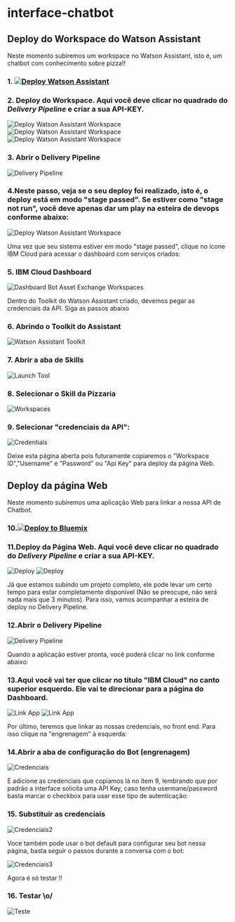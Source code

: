 # interface-chatbot
## Deploy do Workspace do Watson Assistant

Neste momento subiremos um workspace no Watson Assistant, isto é, um chatbot com conhecimento sobre pizza!!

### 1. [![Deploy Watson Assistant](https://bluemix.net/deploy/button.png)](https://console.bluemix.net/devops/setup/deploy?repository=https://github.com/victorshinya/chatbot-deployer&chatbotName=Chatbot&chatbotWorkspaceURL=https://github.com/victorshinya/chatbot-deployer/raw/master/data/workspace.json)

### 2. Deploy do Workspace. Aqui você deve clicar no quadrado do *Delivery Pipeline* e criar a sua API-KEY.
![Deploy Watson Assistant Workspace](https://raw.githubusercontent.com/ibm-developer-br/interface-chatbot/master/print/tutorial-chatbot-01.02.png)
![Deploy Watson Assistant Workspace](https://raw.githubusercontent.com/ibm-developer-br/interface-chatbot/master/print/tutorial-chatbot-01.03.png)
![Deploy Watson Assistant Workspace](https://raw.githubusercontent.com/ibm-developer-br/interface-chatbot/master/print/tutorial-chatbot-01.04.png)

### 3. Abrir o Delivery Pipeline
![Delivery Pipeline](https://raw.githubusercontent.com/ibm-developer-br/interface-chatbot/master/print/tutorial-chatbot-02.02.png)

### 4.Neste passo, veja se o seu deploy foi realizado, isto é, o deploy está em modo "stage passed". Se estiver como "stage not run", você deve apenas dar um play na esteira de devops conforme abaixo:
![Deploy Watson Assistant Workspace](https://raw.githubusercontent.com/ibm-developer-br/interface-chatbot/master/print/tutorial-chatbot-02.04.png)

Uma vez que seu sistema estiver em modo "stage passed", clique no ícone IBM Cloud para acessar o dashboard com serviços criados:

### 5. IBM Cloud Dashboard
![Dashboard Bot Asset Exchange Workspaces](https://raw.githubusercontent.com/ibm-developer-br/interface-chatbot/master/print/tutorial-chatbot-03.png)

Dentro do Toolkit do Watson Assistant criado, devemos pegar as credenciais da API. Siga as passos abaixo

### 6. Abrindo o Toolkit do Assistant
![Watson Assistant Toolkit](https://raw.githubusercontent.com/ibm-developer-br/interface-chatbot/master/print/tutorial-chatbot-05.png)

### 7. Abrir a aba de Skills
![Launch Tool](https://raw.githubusercontent.com/ibm-developer-br/interface-chatbot/master/print/tutorial-chatbot-04.png)

### 8. Selecionar o Skill da Pizzaria
![Workspaces](https://raw.githubusercontent.com/ibm-developer-br/interface-chatbot/master/print/tutorial-chatbot-22.png)

### 9. Selecionar "credenciais da API":
![Credentials](https://raw.githubusercontent.com/ibm-developer-br/interface-chatbot/master/print/tutorial-chatbot-23.png)

Deixe esta página aberta pois futuramente copiaremos o "Workspace ID","Username" e "Password" ou "Api Key" para deploy da página Web.

## Deploy da página Web

Neste momento subiremos uma aplicação Web para linkar a nossa API de Chatbot.

### 10.[![Deploy to Bluemix](https://bluemix.net/deploy/button.png)](https://console.bluemix.net/devops/setup/deploy?repository=https://github.com/ibm-developer-br/interface-chatbot)

### 11.Deploy da Página Web. Aqui você deve clicar no quadrado do *Delivery Pipeline* e criar a sua API-KEY.
![Deploy](https://github.com/ibm-developer-br/interface-chatbot/raw/master/print/tutorial-chatbot-15.02.jpeg)
![Deploy](https://github.com/ibm-developer-br/interface-chatbot/raw/master/print/tutorial-chatbot-15.03.jpeg)

Já que estamos subindo um projeto completo, ele pode levar um certo tempo para estar completamente disponível (Não se preocupe, não será nada mais que 3 minutos). Para isso, vamos acompanhar a esteira de deploy no Delivery Pipeline.

### 12.Abrir o Delivery Pipeline
![Delivery Pipeline](https://github.com/ibm-developer-br/interface-chatbot/raw/master/print/tutorial-chatbot-16.png)

Quando a aplicação estiver pronta, você poderá clicar no link conforme abaixo:

### 13.Aqui você vai ter que clicar no titulo "IBM Cloud" no canto superior esquerdo. Ele vai te direcionar para a página do Dashboard.
![Link App](https://github.com/ibm-developer-br/interface-chatbot/raw/master/print/tutorial-chatbot-17.02.jpeg)
![Link App](https://github.com/ibm-developer-br/interface-chatbot/raw/master/print/tutorial-chatbot-17.03.jpeg)

Por último, teremos que linkar as nossas credenciais, no front end. Para isso clique na "engrenagem" à esquerda:

### 14.Abrir a aba de configuração do Bot (engrenagem)
![Credenciais](https://github.com/ibm-developer-br/interface-chatbot/raw/master/print/tutorial-chatbot-19.png)

E adicione as credenciais que copiamos lá no ítem 9, lembrando que por padrão a interface solicita uma API Key, caso tenha usermane/password basta marcar o checkbox para usar esse tipo de autenticação:

### 15. Substituir as credenciais
![Credenciais2](https://github.com/ibm-developer-br/interface-chatbot/raw/master/print/tutorial-chatbot-18.png)

Voce também pode usar o bot default para configurar seu bot nessa página, basta seguir o passos durante a conversa com o bot:

![Credenciais3](https://github.com/ibm-developer-br/interface-chatbot/raw/master/print/tutorial-chatbot-20.png)


Agora é só testar !!

### 16. Testar \o/
![Teste](https://github.com/ibm-developer-br/interface-chatbot/raw/master/print/tutorial-chatbot-21.png)
